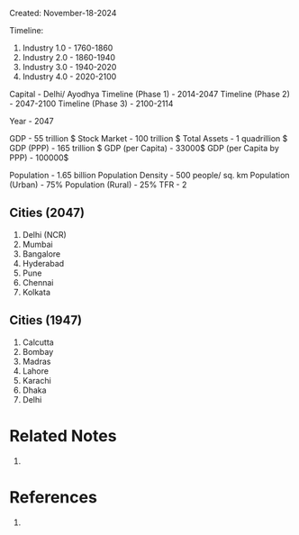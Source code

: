 Created: November-18-2024

Timeline:

1. Industry 1.0 - 1760-1860
2. Industry 2.0 - 1860-1940
3. Industry 3.0 - 1940-2020
4. Industry 4.0 - 2020-2100

Capital - Delhi/ Ayodhya
Timeline (Phase 1) - 2014-2047
Timeline (Phase 2) - 2047-2100
Timeline (Phase 3) - 2100-2114

Year - 2047

GDP - 55 trillion $
Stock Market - 100 trillion $
Total Assets - 1 quadrillion $
GDP (PPP) - 165 trillion $
GDP (per Capita) - 33000$
GDP (per Capita by PPP) - 100000$

Population - 1.65 billion
Population Density - 500 people/ sq. km
Population (Urban) - 75%
Population (Rural) - 25%
TFR - 2

## Cities (2047)

1. Delhi (NCR)
2. Mumbai
3. Bangalore
4. Hyderabad
5. Pune
6. Chennai
7. Kolkata

## Cities (1947)

1. Calcutta
2. Bombay
3. Madras
4. Lahore
5. Karachi
6. Dhaka
7. Delhi

# Related Notes

1. 
# References

1. 